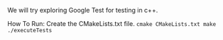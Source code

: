 We will try exploring Google Test for testing in c++.


How To Run:
Create the CMakeLists.txt file.
`cmake CMakeLists.txt
make
./executeTests
`
